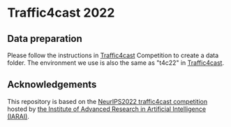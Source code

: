 # Traffic4cast 2022
## Data preparation
Please follow the instructions in [Traffic4cast](https://github.com/iarai/NeurIPS2022-traffic4cast) Competition  to create a data folder.
The environment we use is also the same as "t4c22" in [Traffic4cast](https://github.com/iarai/NeurIPS2022-traffic4cast).
## Acknowledgements
This repository is based on the [NeurIPS2022 traffic4cast competition](https://www.iarai.ac.at/traffic4cast/) hosted by [the Institute of Advanced Research in Artificial Intelligence (IARAI)](https://www.iarai.ac.at/).
